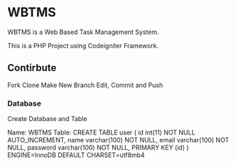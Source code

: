# WBTMS
WBTMS is a Web Based Task Management System.

This is a PHP Project using Codeigniter Framework.

## Contirbute
 Fork
 Clone
 Make New Branch
 Edit, Commit and Push

### Database

Create Database and Table


 Name: WBTMS
 Table: 
 CREATE TABLE user (
  id int(11) NOT NULL AUTO_INCREMENT,
  name varchar(100) NOT NULL,
  email varchar(100) NOT NULL,
  password varchar(100) NOT NULL,
  PRIMARY KEY (id)
 ) ENGINE=InnoDB DEFAULT CHARSET=utf8mb4